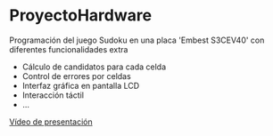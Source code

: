 # ProyectoHardware
Programación del juego Sudoku en una placa 'Embest S3CEV40' con diferentes funcionalidades extra
- Cálculo de candidatos para cada celda
- Control de errores por celdas
- Interfaz gráfica en pantalla LCD
- Interacción táctil
- ...

[Vídeo de presentación](https://www.youtube.com/watch?v=JPW_BLYDf54)

